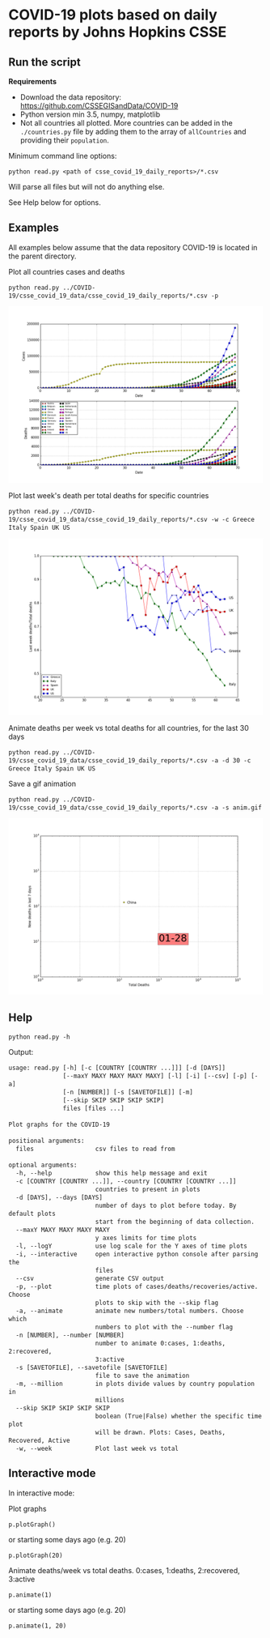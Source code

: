 # COVID-19 plots based on daily reports by Johns Hopkins CSSE

## Run the script

**Requirements**

* Download the data repository: https://github.com/CSSEGISandData/COVID-19
* Python version min 3.5, numpy, matplotlib
* Not all countries all plotted. More countries can be added in the ```./countries.py``` file by adding them to the array of ```allCountries``` and providing their ```population```.

Minimum command line options:
```
python read.py <path of csse_covid_19_daily_reports>/*.csv
```
Will parse all files but will not do anything else.

See Help below for options.

## Examples

All examples below assume that the data repository COVID-19 is located in the parent directory.

Plot all countries cases and deaths
```
python read.py ../COVID-19/csse_covid_19_data/csse_covid_19_daily_reports/*.csv -p
```
![](figs/figure_1.png)


Plot last week's death per total deaths for specific countries
```
python read.py ../COVID-19/csse_covid_19_data/csse_covid_19_daily_reports/*.csv -w -c Greece Italy Spain UK US
```
![](figs/figure_2.png)

Animate deaths per week vs total deaths for all countries, for the last 30 days
```
python read.py ../COVID-19/csse_covid_19_data/csse_covid_19_daily_reports/*.csv -a -d 30 -c Greece Italy Spain UK US
```
Save a gif animation
```
python read.py ../COVID-19/csse_covid_19_data/csse_covid_19_daily_reports/*.csv -a -s anim.gif
```

![](figs/anim.gif)

## Help
```
python read.py -h
```

Output:
```
usage: read.py [-h] [-c [COUNTRY [COUNTRY ...]]] [-d [DAYS]]
               [--maxY MAXY MAXY MAXY MAXY] [-l] [-i] [--csv] [-p] [-a]
               [-n [NUMBER]] [-s [SAVETOFILE]] [-m]
               [--skip SKIP SKIP SKIP SKIP]
               files [files ...]

Plot graphs for the COVID-19

positional arguments:
  files                 csv files to read from

optional arguments:
  -h, --help            show this help message and exit
  -c [COUNTRY [COUNTRY ...]], --country [COUNTRY [COUNTRY ...]]
                        countries to present in plots
  -d [DAYS], --days [DAYS]
                        number of days to plot before today. By default plots
                        start from the beginning of data collection.
  --maxY MAXY MAXY MAXY MAXY
                        y axes limits for time plots
  -l, --logY            use log scale for the Y axes of time plots
  -i, --interactive     open interactive python console after parsing the
                        files
  --csv                 generate CSV output
  -p, --plot            time plots of cases/deaths/recoveries/active. Choose
                        plots to skip with the --skip flag
  -a, --animate         animate new numbers/total numbers. Choose which
                        numbers to plot with the --number flag
  -n [NUMBER], --number [NUMBER]
                        number to animate 0:cases, 1:deaths, 2:recovered,
                        3:active
  -s [SAVETOFILE], --savetofile [SAVETOFILE]
                        file to save the animation
  -m, --million         in plots divide values by country population in
                        millions
  --skip SKIP SKIP SKIP SKIP
                        boolean (True|False) whether the specific time plot
                        will be drawn. Plots: Cases, Deaths, Recovered, Active
  -w, --week            Plot last week vs total

```

## Interactive mode

In interactive mode:

Plot graphs
```
p.plotGraph()
```
or starting some days ago (e.g. 20)
```
p.plotGraph(20)
```

Animate deaths/week vs total deaths. 0:cases, 1:deaths, 2:recovered, 3:active
```
p.animate(1)
```
or starting some days ago (e.g. 20)
```
p.animate(1, 20)
```

